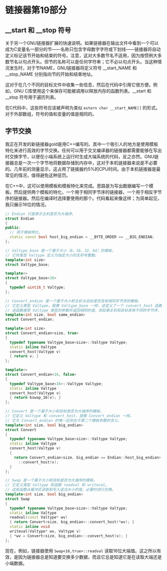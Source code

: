 # 链接器第19部分

## \_\_start 和 \_\_stop 符号

关于另一个GNU链接器扩展的快速说明。如果链接器在输出文件中看到一个可以成为C变量名一部分的节——名称只包含字母数字字符或下划线——链接器将自动定义标记该节开始和结束的符号。注意，这对大多数节名不适用，因为按惯例大多数节名以句点开头。但节的名称可以是任何字符串；它不必以句点开头。当这种情况发生时，对于节NAME，GNU链接器将定义符号 \_\_start\_NAME 和 \_\_stop\_NAME 分别指向节的开始和结束地址。

这对于在几个不同的目标文件中收集一些信息，然后在代码中引用它很方便。例如，GNU C库使用这个来保存可能被调用以释放内存的函数列表。\_\_start 和 \_\_stop 符号用于遍历列表。

在C代码中，这些符号应该被声明为类似 `extern char __start_NAME[]` 的形式。对于外部数组，符号的值和变量的值是相同的。

## 字节交换

我正在开发的新链接器gold是用C++编写的。其中一个吸引人的地方是使用模板特化来进行高效的字节交换。任何可以用于交叉编译器的链接器都需要能够在写出时交换字节，以便在小端系统上运行时生成大端系统的代码，反之亦然。GNU链接器总是一次一个字节地将数据存储到内存中，这对于本机链接器来说是不必要的。几年前的测量显示，这占用了链接器约5%的CPU时间。由于本机链接器是最常见的情况，值得避免这种惩罚。

在C++中，这可以使用模板和模板特化来完成。思路是为写出数据编写一个模板。然后提供两个模板的特化，一个用于相同字节序的链接器，一个用于相反字节序的链接器。然后在编译时选择要使用的那个。代码看起来像这样；为简单起见，我只展示16位的情况。

```cpp
// Endian 只是表示主机是否为大端序。
struct Endian
{
public:
  // 用于模板特化。
  static const bool host_big_endian = __BYTE_ORDER == __BIG_ENDIAN;
};

// Valtype_base 是一个基于大小（8、16、32、64）的模板，
// 它将类型 Valtype 定义为指定大小的无符号整数。
template<int size>
struct Valtype_base;

template<>
struct Valtype_base<16>
{
  typedef uint16_t Valtype;
};

// Convert_endian 是一个基于大小和主机与目标是否具有相同字节序的模板。
// 它定义类型 Valtype，就像 Valtype_base 一样，还定义了一个 convert_host 函数，
// 该函数接受 Valtype 类型的参数并返回相同的值，但如果主机和目标具有不同的字节序，则进行交换。
template<int size, bool same_endian>
struct Convert_endian;

template<int size>
struct Convert_endian<size, true>
{
  typedef typename Valtype_base<size>::Valtype Valtype;
  static inline Valtype
  convert_host(Valtype v)
  { return v; }
};

template<>
struct Convert_endian<16, false>
{
  typedef Valtype_base<16>::Valtype Valtype;
  static inline Valtype
  convert_host(Valtype v)
  { return bswap_16(v); }
};

// Convert 是一个基于大小和目标是否为大端序的模板。
// 它定义 Valtype 和 convert_host，就像 Convert_endian 一样。
// 它与 Convert_endian 的唯一区别在于第二个模板参数的含义。
template<int size, bool big_endian>
struct Convert
{
  typedef typename Valtype_base<size>::Valtype Valtype;
  static inline Valtype
  convert_host(Valtype v)
  {
    return Convert_endian<size, big_endian == Endian::host_big_endian>
      ::convert_host(v);
  }
};

// Swap 是一个基于大小和目标是否为大端序的模板。
// 它定义类型 Valtype 和函数 readval 和 writeval。
// 这些函数从缓冲区读取和写入适当大小的值，必要时进行交换。
template<int size, bool big_endian>
struct Swap
{
  typedef typename Valtype_base<size>::Valtype Valtype;
  static inline Valtype
  readval(const Valtype* wv)
  { return Convert<size, big_endian>::convert_host(*wv); }
  static inline void
  writeval(Valtype* wv, Valtype v)
  { *wv = Convert<size, big_endian>::convert_host(v); }
};
```

现在，例如，链接器使用 `Swap<16,true>::readval` 读取16位大端值。这之所以有效，是因为链接器总是知道要交换多少数据，而且它总是知道它是在读取大端还是小端数据。
